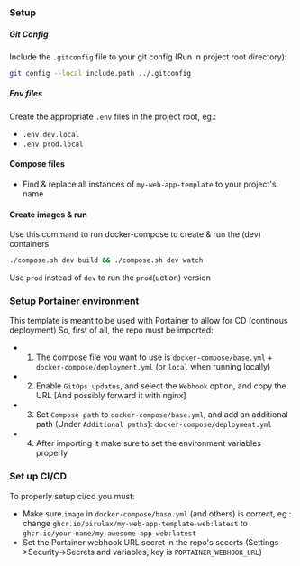 ### Setup

##### Git Config
Include the `.gitconfig` file to your git config (Run in project root directory):
```sh
git config --local include.path ../.gitconfig
```

##### Env files
Create the appropriate `.env` files in the project root, eg.:
- `.env.dev.local`
- `.env.prod.local`

#### Compose files
- Find & replace all instances of `my-web-app-template` to your project's name

#### Create images & run
Use this command to run docker-compose to create & run the (dev) containers
```sh
./compose.sh dev build && ./compose.sh dev watch
```
Use `prod` instead of `dev` to run the `prod`(uction) version

### Setup Portainer environment
This template is meant to be used with Portainer to allow for CD (continous deployment)
So, first of all, the repo must be imported:
- 1. The compose file you want to use is `docker-compose/base.yml` + `docker-compose/deployment.yml` (or `local` when running locally)
- 2. Enable `GitOps updates`, and select the `Webhook` option, and copy the URL [And possibly forward it with nginx]
- 3. Set `Compose path` to `docker-compose/base.yml`, and add an additional path (Under `Additional paths`): `docker-compose/deployment.yml`
- 4. After importing it make sure to set the environment variables properly

### Set up CI/CD
To properly setup ci/cd you must:
- Make sure `image` in `docker-compose/base.yml` (and others) is correct, eg.: change `ghcr.io/pirulax/my-web-app-template-web:latest` to `ghcr.io/your-name/my-awesome-app-web:latest`
- Set the Portainer webhook URL secret in the repo's secerts (Settings->Security->Secrets and variables, key is `PORTAINER_WEBHOOK_URL`)
